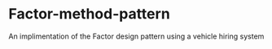 # Factor-method-pattern
An implimentation of the Factor design pattern using a vehicle hiring system
